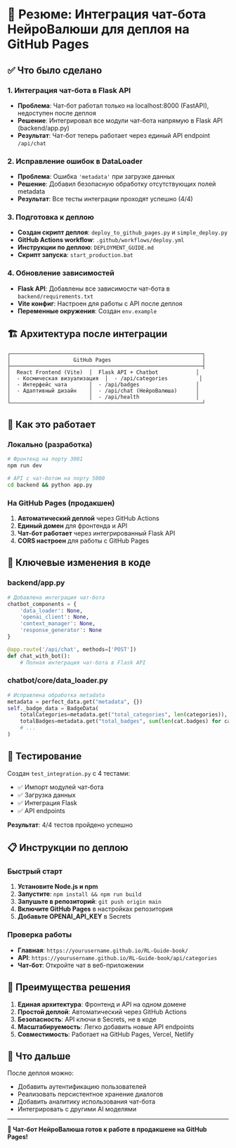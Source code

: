 # 🤖 Резюме: Интеграция чат-бота НейроВалюши для деплоя на GitHub Pages

## ✅ Что было сделано

### 1. Интеграция чат-бота в Flask API
- **Проблема**: Чат-бот работал только на localhost:8000 (FastAPI), недоступен после деплоя
- **Решение**: Интегрировал все модули чат-бота напрямую в Flask API (backend/app.py)
- **Результат**: Чат-бот теперь работает через единый API endpoint `/api/chat`

### 2. Исправление ошибок в DataLoader
- **Проблема**: Ошибка `'metadata'` при загрузке данных
- **Решение**: Добавил безопасную обработку отсутствующих полей metadata
- **Результат**: Все тесты интеграции проходят успешно (4/4)

### 3. Подготовка к деплою
- **Создан скрипт деплоя**: `deploy_to_github_pages.py` и `simple_deploy.py`
- **GitHub Actions workflow**: `.github/workflows/deploy.yml`
- **Инструкции по деплою**: `DEPLOYMENT_GUIDE.md`
- **Скрипт запуска**: `start_production.bat`

### 4. Обновление зависимостей
- **Flask API**: Добавлены все зависимости чат-бота в `backend/requirements.txt`
- **Vite конфиг**: Настроен для работы с API после деплоя
- **Переменные окружения**: Создан `env.example`

## 🏗️ Архитектура после интеграции

```
┌─────────────────────────────────────────────────────────────┐
│                    GitHub Pages                             │
├─────────────────────────────────────────────────────────────┤
│  React Frontend (Vite)  │  Flask API + Chatbot            │
│  - Космическая визуализация  │  - /api/categories          │
│  - Интерфейс чата       │  - /api/badges                  │
│  - Адаптивный дизайн    │  - /api/chat (НейроВалюша)      │
│                         │  - /api/health                  │
└─────────────────────────────────────────────────────────────┘
```

## 🚀 Как это работает

### Локально (разработка)
```bash
# Фронтенд на порту 3001
npm run dev

# API с чат-ботом на порту 5000
cd backend && python app.py
```

### На GitHub Pages (продакшен)
1. **Автоматический деплой** через GitHub Actions
2. **Единый домен** для фронтенда и API
3. **Чат-бот работает** через интегрированный Flask API
4. **CORS настроен** для работы с GitHub Pages

## 🔧 Ключевые изменения в коде

### backend/app.py
```python
# Добавлена интеграция чат-бота
chatbot_components = {
    'data_loader': None,
    'openai_client': None,
    'context_manager': None,
    'response_generator': None
}

@app.route('/api/chat', methods=['POST'])
def chat_with_bot():
    # Полная интеграция чат-бота в Flask API
```

### chatbot/core/data_loader.py
```python
# Исправлена обработка metadata
metadata = perfect_data.get("metadata", {})
self._badge_data = BadgeData(
    totalCategories=metadata.get("total_categories", len(categories)),
    totalBadges=metadata.get("total_badges", sum(len(cat.badges) for cat in categories)),
    # ...
)
```

## 🧪 Тестирование

Создан `test_integration.py` с 4 тестами:
- ✅ Импорт модулей чат-бота
- ✅ Загрузка данных
- ✅ Интеграция Flask
- ✅ API endpoints

**Результат**: 4/4 тестов пройдено успешно

## 📋 Инструкции по деплою

### Быстрый старт
1. **Установите Node.js и npm**
2. **Запустите**: `npm install && npm run build`
3. **Запушьте в репозиторий**: `git push origin main`
4. **Включите GitHub Pages** в настройках репозитория
5. **Добавьте OPENAI_API_KEY** в Secrets

### Проверка работы
- **Главная**: `https://yourusername.github.io/RL-Guide-book/`
- **API**: `https://yourusername.github.io/RL-Guide-book/api/categories`
- **Чат-бот**: Откройте чат в веб-приложении

## 🎯 Преимущества решения

1. **Единая архитектура**: Фронтенд и API на одном домене
2. **Простой деплой**: Автоматический через GitHub Actions
3. **Безопасность**: API ключи в Secrets, не в коде
4. **Масштабируемость**: Легко добавить новые API endpoints
5. **Совместимость**: Работает на GitHub Pages, Vercel, Netlify

## 🔮 Что дальше

После деплоя можно:
- Добавить аутентификацию пользователей
- Реализовать персистентное хранение диалогов
- Добавить аналитику использования чат-бота
- Интегрировать с другими AI моделями

---

**🎉 Чат-бот НейроВалюша готов к работе в продакшене на GitHub Pages!**
